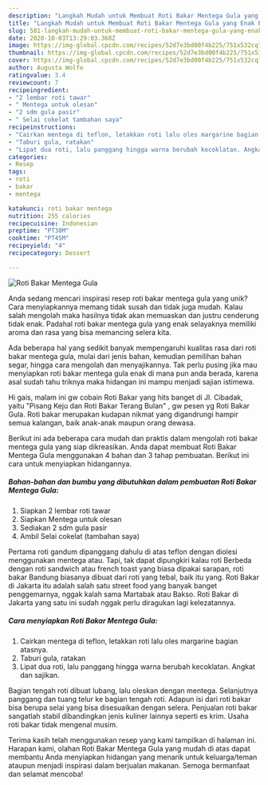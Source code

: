```yaml
---
description: "Langkah Mudah untuk Membuat Roti Bakar Mentega Gula yang Enak Banget"
title: "Langkah Mudah untuk Membuat Roti Bakar Mentega Gula yang Enak Banget"
slug: 581-langkah-mudah-untuk-membuat-roti-bakar-mentega-gula-yang-enak-banget
date: 2020-10-03T13:29:03.368Z
image: https://img-global.cpcdn.com/recipes/52d7e3bd00f4b225/751x532cq70/roti-bakar-mentega-gula-foto-resep-utama.jpg
thumbnail: https://img-global.cpcdn.com/recipes/52d7e3bd00f4b225/751x532cq70/roti-bakar-mentega-gula-foto-resep-utama.jpg
cover: https://img-global.cpcdn.com/recipes/52d7e3bd00f4b225/751x532cq70/roti-bakar-mentega-gula-foto-resep-utama.jpg
author: Augusta Wolfe
ratingvalue: 3.4
reviewcount: 7
recipeingredient:
- "2 lembar roti tawar"
- " Mentega untuk olesan"
- "2 sdm gula pasir"
- " Selai cokelat tambahan saya"
recipeinstructions:
- "Cairkan mentega di teflon, letakkan roti lalu oles margarine bagian atasnya."
- "Taburi gula, ratakan"
- "Lipat dua roti, lalu panggang hingga warna berubah kecoklatan. Angkat dan sajikan."
categories:
- Resep
tags:
- roti
- bakar
- mentega

katakunci: roti bakar mentega 
nutrition: 255 calories
recipecuisine: Indonesian
preptime: "PT38M"
cooktime: "PT45M"
recipeyield: "4"
recipecategory: Dessert

---
```



![Roti Bakar Mentega Gula](https://img-global.cpcdn.com/recipes/52d7e3bd00f4b225/751x532cq70/roti-bakar-mentega-gula-foto-resep-utama.jpg)

Anda sedang mencari inspirasi resep roti bakar mentega gula yang unik? Cara menyiapkannya memang tidak susah dan tidak juga mudah. Kalau salah mengolah maka hasilnya tidak akan memuaskan dan justru cenderung tidak enak. Padahal roti bakar mentega gula yang enak selayaknya memiliki aroma dan rasa yang bisa memancing selera kita.

Ada beberapa hal yang sedikit banyak mempengaruhi kualitas rasa dari roti bakar mentega gula, mulai dari jenis bahan, kemudian pemilihan bahan segar, hingga cara mengolah dan menyajikannya. Tak perlu pusing jika mau menyiapkan roti bakar mentega gula enak di mana pun anda berada, karena asal sudah tahu triknya maka hidangan ini mampu menjadi sajian istimewa.

Hi gais, malam ini gw cobain Roti Bakar yang hits banget di Jl. Cibadak, yaitu &#34;Pisang Keju dan Roti Bakar Terang Bulan&#34; , gw pesen yg Roti Bakar Gula. Roti bakar merupakan kudapan nikmat yang digandrungi hampir semua kalangan, baik anak-anak maupun orang dewasa.


Berikut ini ada beberapa cara mudah dan praktis dalam mengolah roti bakar mentega gula yang siap dikreasikan. Anda dapat membuat Roti Bakar Mentega Gula menggunakan 4 bahan dan 3 tahap pembuatan. Berikut ini cara untuk menyiapkan hidangannya.

<!--inarticleads1-->

##### Bahan-bahan dan bumbu yang dibutuhkan dalam pembuatan Roti Bakar Mentega Gula:

1. Siapkan 2 lembar roti tawar
1. Siapkan  Mentega untuk olesan
1. Sediakan 2 sdm gula pasir
1. Ambil  Selai cokelat (tambahan saya)


Pertama roti gandum dipanggang dahulu di atas teflon dengan diolesi menggunakan mentega atau. Tapi, tak dapat dipungkiri kalau roti Berbeda dengan roti sandwich atau french toast yang biasa dipakai sarapan, roti bakar Bandung biasanya dibuat dari roti yang tebal, baik itu yang. Roti Bakar di Jakarta itu adalah salah satu street food yang banyak banget penggemarnya, nggak kalah sama Martabak atau Bakso. Roti Bakar di Jakarta yang satu ini sudah nggak perlu diragukan lagi kelezatannya. 

<!--inarticleads2-->

##### Cara menyiapkan Roti Bakar Mentega Gula:

1. Cairkan mentega di teflon, letakkan roti lalu oles margarine bagian atasnya.
1. Taburi gula, ratakan
1. Lipat dua roti, lalu panggang hingga warna berubah kecoklatan. Angkat dan sajikan.


Bagian tengah roti dibuat lubang, lalu oleskan dengan mentega. Selanjutnya panggang dan tuang telur ke bagian tengah roti. Adapun isi dari roti bakar bisa berupa selai yang bisa disesuaikan dengan selera. Penjualan roti bakar sangatlah stabil dibandingkan jenis kuliner lainnya seperti es krim. Usaha roti bakar tidak mengenal musim. 

Terima kasih telah menggunakan resep yang kami tampilkan di halaman ini. Harapan kami, olahan Roti Bakar Mentega Gula yang mudah di atas dapat membantu Anda menyiapkan hidangan yang menarik untuk keluarga/teman ataupun menjadi inspirasi dalam berjualan makanan. Semoga bermanfaat dan selamat mencoba!
